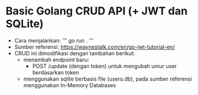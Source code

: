 # Basic Golang CRUD API (+ JWT dan SQLite)

- Cara menjalankan: ''' go run . '''
- Sumber referensi: https://waynestalk.com/en/go-jwt-tutorial-en/
- CRUD ini dimodifikasi dengan tambahan berikut:
  - menambah endpoint baru:
    - POST /update (dengan token) untuk mengubah umur user berdasarkan token
  - menggunakan sqlite berbasis file (users.db), pada sumber referensi menggunakan In-Memory Databases